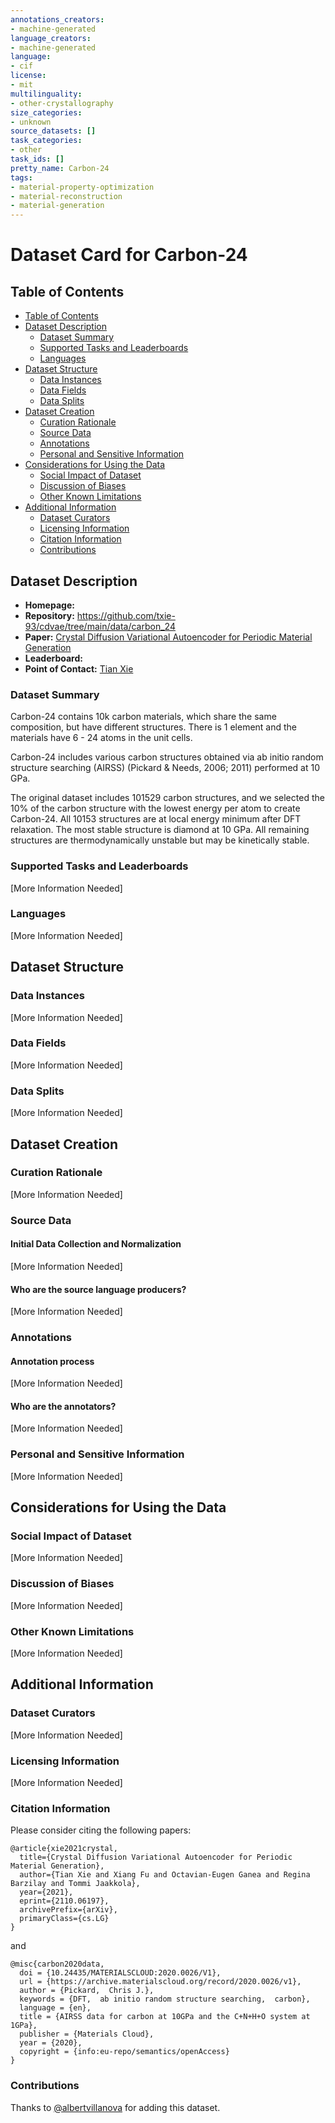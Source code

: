 ```yaml
---
annotations_creators:
- machine-generated
language_creators:
- machine-generated
language:
- cif
license:
- mit
multilinguality:
- other-crystallography
size_categories:
- unknown
source_datasets: []
task_categories:
- other
task_ids: []
pretty_name: Carbon-24
tags:
- material-property-optimization
- material-reconstruction
- material-generation
---
```


# Dataset Card for Carbon-24

## Table of Contents
- [Table of Contents](#table-of-contents)
- [Dataset Description](#dataset-description)
  - [Dataset Summary](#dataset-summary)
  - [Supported Tasks and Leaderboards](#supported-tasks-and-leaderboards)
  - [Languages](#languages)
- [Dataset Structure](#dataset-structure)
  - [Data Instances](#data-instances)
  - [Data Fields](#data-fields)
  - [Data Splits](#data-splits)
- [Dataset Creation](#dataset-creation)
  - [Curation Rationale](#curation-rationale)
  - [Source Data](#source-data)
  - [Annotations](#annotations)
  - [Personal and Sensitive Information](#personal-and-sensitive-information)
- [Considerations for Using the Data](#considerations-for-using-the-data)
  - [Social Impact of Dataset](#social-impact-of-dataset)
  - [Discussion of Biases](#discussion-of-biases)
  - [Other Known Limitations](#other-known-limitations)
- [Additional Information](#additional-information)
  - [Dataset Curators](#dataset-curators)
  - [Licensing Information](#licensing-information)
  - [Citation Information](#citation-information)
  - [Contributions](#contributions)

## Dataset Description

- **Homepage:**
- **Repository:** https://github.com/txie-93/cdvae/tree/main/data/carbon_24
- **Paper:** [Crystal Diffusion Variational Autoencoder for Periodic Material Generation](https://arxiv.org/abs/2110.06197)
- **Leaderboard:**
- **Point of Contact:** [Tian Xie](mailto:txie@csail.mit.edu)

### Dataset Summary

Carbon-24 contains 10k carbon materials, which share the same composition, but have different structures. There is 1 element and the materials have 6 - 24 atoms in the unit cells.

Carbon-24 includes various carbon structures obtained via ab initio random structure searching (AIRSS) (Pickard & Needs, 2006; 2011) performed at 10 GPa.

The original dataset includes 101529 carbon structures, and we selected the 10% of the carbon structure with the lowest energy per atom to create Carbon-24. All 10153 structures are at local energy minimum after DFT relaxation. The most stable structure is diamond at 10 GPa. All remaining structures are thermodynamically unstable but may be kinetically stable.

### Supported Tasks and Leaderboards

[More Information Needed]

### Languages

[More Information Needed]

## Dataset Structure

### Data Instances

[More Information Needed]

### Data Fields

[More Information Needed]

### Data Splits

[More Information Needed]

## Dataset Creation

### Curation Rationale

[More Information Needed]

### Source Data

#### Initial Data Collection and Normalization

[More Information Needed]

#### Who are the source language producers?

[More Information Needed]

### Annotations

#### Annotation process

[More Information Needed]

#### Who are the annotators?

[More Information Needed]

### Personal and Sensitive Information

[More Information Needed]

## Considerations for Using the Data

### Social Impact of Dataset

[More Information Needed]

### Discussion of Biases

[More Information Needed]

### Other Known Limitations

[More Information Needed]

## Additional Information

### Dataset Curators

[More Information Needed]

### Licensing Information

[More Information Needed]

### Citation Information

Please consider citing the following papers:

```
@article{xie2021crystal,
  title={Crystal Diffusion Variational Autoencoder for Periodic Material Generation},
  author={Tian Xie and Xiang Fu and Octavian-Eugen Ganea and Regina Barzilay and Tommi Jaakkola},
  year={2021},
  eprint={2110.06197},
  archivePrefix={arXiv},
  primaryClass={cs.LG}
}
```

and

```
@misc{carbon2020data,
  doi = {10.24435/MATERIALSCLOUD:2020.0026/V1},
  url = {https://archive.materialscloud.org/record/2020.0026/v1},
  author = {Pickard,  Chris J.},
  keywords = {DFT,  ab initio random structure searching,  carbon},
  language = {en},
  title = {AIRSS data for carbon at 10GPa and the C+N+H+O system at 1GPa},
  publisher = {Materials Cloud},
  year = {2020},
  copyright = {info:eu-repo/semantics/openAccess}
}
```


### Contributions

Thanks to [@albertvillanova](https://github.com/albertvillanova) for adding this dataset.
